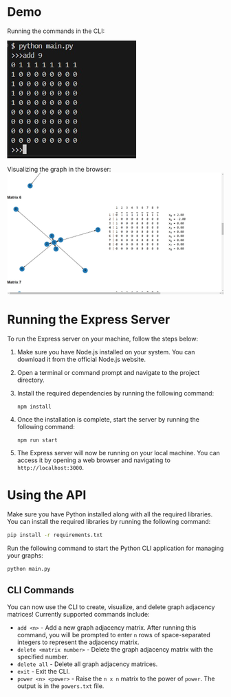 # Demo
Running the commands in the CLI:

![cli screenshot](screenshots/CLI.jpg)

Visualizing the graph in the browser:
![browser screenshot](screenshots/visual.jpg)

# Running the Express Server

To run the Express server on your machine, follow the steps below:

1. Make sure you have Node.js installed on your system. You can download it from the official Node.js website.

2. Open a terminal or command prompt and navigate to the project directory.

3. Install the required dependencies by running the following command:

    ```
    npm install
    ```

4. Once the installation is complete, start the server by running the following command:

    ```
    npm run start
    ```

5. The Express server will now be running on your local machine. You can access it by opening a web browser and navigating to `http://localhost:3000`.

# Using the API
Make sure you have Python installed along with all the required libraries. You can install the required libraries by running the following command:

```bash
pip install -r requirements.txt
```

Run the following command to start the Python CLI application for managing your graphs:

```bash
python main.py
```
## CLI Commands
You can now use the CLI to create, visualize, and delete graph adjacency matrices! Currently supported commands include:

- `add <n>` - Add a new graph adjacency matrix. After running this command, you will be prompted to enter `n` rows of space-separated integers to represent the adjacency matrix.
- `delete <matrix number>` - Delete the graph adjacency matrix with the specified number.
- `delete all` - Delete all graph adjacency matrices.
- `exit` - Exit the CLI.
- `power <n> <power>` - Raise the `n x n` matrix to the power of `power`. The output is in the `powers.txt` file.